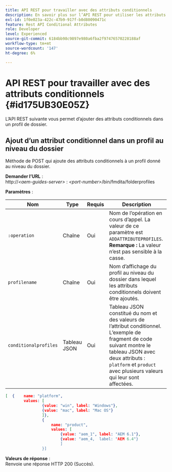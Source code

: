 ```yaml
---
title: API REST pour travailler avec des attributs conditionnels
description: En savoir plus sur l’API REST pour utiliser les attributs conditionnels
exl-id: 1f0e023a-422c-47b9-917f-b0d80090471c
feature: Rest API Conditional Attributes
role: Developer
level: Experienced
source-git-commit: 6184bb98c9897e980a6fba2f97476570228188af
workflow-type: tm+mt
source-wordcount: '147'
ht-degree: 6%

---
```


# API REST pour travailler avec des attributs conditionnels {#id175UB30E05Z}

L’API REST suivante vous permet d’ajouter des attributs conditionnels dans un profil de dossier.

## Ajout d’un attribut conditionnel dans un profil au niveau du dossier

Méthode de POST qui ajoute des attributs conditionnels à un profil donné au niveau du dossier.

**Demander l’URL** :\
http://*&lt;aem-guides-server\>* : *&lt;port-number\>*/bin/fmdita/folderprofiles

**Paramètres** :

| Nom | Type | Requis | Description |
|----|----|--------|-----------|
| `:operation` | Chaîne | Oui | Nom de l’opération en cours d’appel. La valeur de ce paramètre est ``ADDATTRIBUTEPROFILES``. <br> **Remarque :** La valeur n’est pas sensible à la casse. |
| `profilename` | Chaîne | Oui | Nom d’affichage du profil au niveau du dossier dans lequel les attributs conditionnels doivent être ajoutés. |
| `conditionalprofiles` | Tableau JSON | Oui | Tableau JSON constitué du nom et des valeurs de l’attribut conditionnel. L’exemple de fragment de code suivant montre le tableau JSON avec deux attributs : `platform` et `product` avec plusieurs valeurs qui leur sont affectées. |

```JSON
[  {    name: "platform",    
        values: [       
                {value: "win", label: "Windows"},       
                {value: "mac", label: "Mac OS"}    
                ]},
                {    
                    name: "product",    
                    values: [      
                        {value: "aem_1", label: "AEM 6.1"},     
                        {value: "aem_4,  label: "AEM 6.4"}  
                        ]  
                }]
```

**Valeurs de réponse** :\
Renvoie une réponse HTTP 200 \(Succès\).
